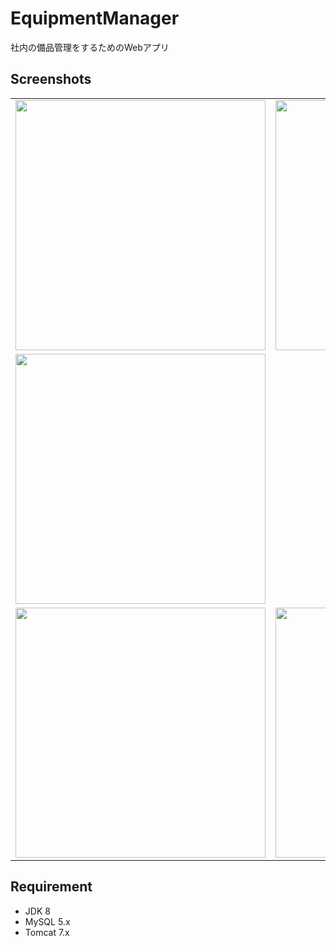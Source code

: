 # EquipmentManager

社内の備品管理をするためのWebアプリ

## Screenshots

<table>
<tr>
<td><img src="http://i.imgur.com/13bAHor.png" width=400px></td>
<td><img src="http://i.imgur.com/P1NyNx6.png" width=400px></td>
</tr>
<tr>
<td><img src="http://i.imgur.com/9lr2q0P.png" width=400px></td>
<td></td>
</tr>
<tr>
<td><img src="http://i.imgur.com/zHvlXFg.png" width=400px></td>
<td><img src="http://i.imgur.com/pBaK681.png" width=400px></td>
</tr>
</table>

## Requirement

- JDK 8
- MySQL 5.x
- Tomcat 7.x

